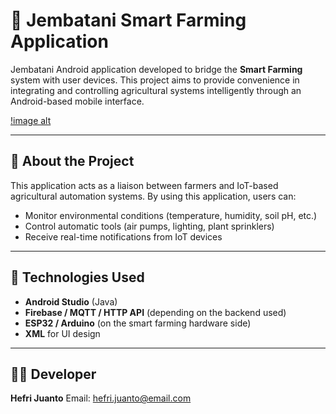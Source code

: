# 🌱 Jembatani Smart Farming Application

Jembatani Android application developed to bridge the **Smart Farming** system with user devices. This project aims to provide convenience in integrating and controlling agricultural systems intelligently through an Android-based mobile interface.

[!image alt](https://github.com/hefri11/Jembatani-Smart-farming-App/blob/main/src/Graphic.jpg?raw=true)

---

## 📱 About the Project

This application acts as a liaison between farmers and IoT-based agricultural automation systems. By using this application, users can:

- Monitor environmental conditions (temperature, humidity, soil pH, etc.)
- Control automatic tools (air pumps, lighting, plant sprinklers)
- Receive real-time notifications from IoT devices

---

## 🔧 Technologies Used

- **Android Studio** (Java)
- **Firebase / MQTT / HTTP API** (depending on the backend used)
- **ESP32 / Arduino** (on the smart farming hardware side)
- **XML** for UI design

---

## 👨‍💻 Developer

**Hefri Juanto**
Email: hefri.juanto@email.com

